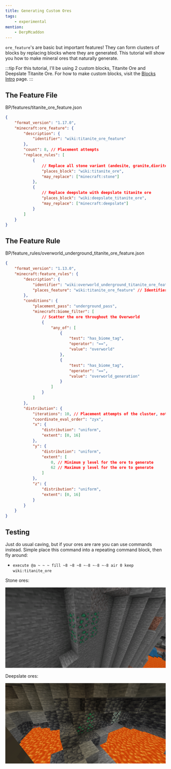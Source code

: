 ```yaml
---
title: Generating Custom Ores
tags:
	- experimental
mention:
	- DerpMcaddon
---
```


`ore_feature`'s are basic but important features! They can form clusters of blocks by replacing blocks where they are generated. This tutorial will show you how to make mineral ores that naturally generate.

:::tip
For this tutorial, I'll be using 2 custom blocks, Titanite Ore and Deepslate Titanite Ore. For how to make custom blocks, visit the [Blocks Intro](/blocks/blocks-intro) page.
:::

## The Feature File

<CodeHeader>BP/features/titanite_ore_feature.json</CodeHeader>

```json
{
	"format_version": "1.17.0",
	"minecraft:ore_feature": {
		"description": {
			"identifier": "wiki:titanite_ore_feature"
		},
		"count": 8, // Placement attempts
		"replace_rules": [
			{
				// Replace all stone variant (andesite, granite,diorite) with titanite ore
				"places_block": "wiki:titanite_ore",
				"may_replace": ["minecraft:stone"]
			},
			{
				// Replace deepslate with deepslate titanite ore
				"places_block": "wiki:deepslate_titanite_ore",
				"may_replace": ["minecraft:deepslate"]
			}
		]
	}
}
```

## The Feature Rule

<CodeHeader>BP/feature_rules/overworld_underground_titanite_ore_feature.json</CodeHeader>

```json
{
	"format_version": "1.13.0",
	"minecraft:feature_rules": {
		"description": {
			"identifier": "wiki:overworld_underground_titanite_ore_feature",
			"places_feature": "wiki:titanite_ore_feature" // Identifier from the feature file
		},
		"conditions": {
			"placement_pass": "underground_pass",
			"minecraft:biome_filter": [
				// Scatter the ore throughout the Overworld
				{
					"any_of": [
						{
							"test": "has_biome_tag",
							"operator": "==",
							"value": "overworld"
						},
						{
							"test": "has_biome_tag",
							"operator": "==",
							"value": "overworld_generation"
						}
					]
				}
			]
		},
		"distribution": {
			"iterations": 10, // Placement attempts of the cluster, not the ore blocks
			"coordinate_eval_order": "zyx",
			"x": {
				"distribution": "uniform",
				"extent": [0, 16]
			},
			"y": {
				"distribution": "uniform",
				"extent": [
					0, // Minimum y level for the ore to generate
					62 // Maximum y level for the ore to generate
				]
			},
			"z": {
				"distribution": "uniform",
				"extent": [0, 16]
			}
		}
	}
}
```

## Testing

Just do usual caving, but if your ores are rare you can use commands instead. Simple place this command into a repeating command block, then fly around:

-   `execute @a ~ ~ ~ fill ~8 ~8 ~8 ~-8 ~-8 ~-8 air 0 keep wiki:titanite_ore`

Stone ores:

![](/assets/images/world-generation/generating-custom-ores/stone_ore.png)

Deepslate ores:

![](/assets/images/world-generation/generating-custom-ores/deepslate_ore.png)
